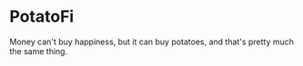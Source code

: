 # PotatoFi
Money can't buy happiness, but it can buy potatoes, and that's pretty much the same thing.
